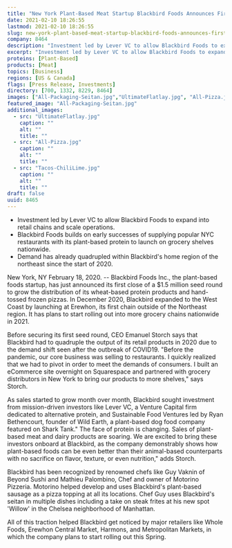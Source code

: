```yaml
---
title: "New York Plant-Based Meat Startup Blackbird Foods Announces First Close of $1.5M Seed Round"
date: 2021-02-10 18:26:55
lastmod: 2021-02-10 18:26:55
slug: new-york-plant-based-meat-startup-blackbird-foods-announces-first-close-15m-seed-round
company: 8464
description: "Investment led by Lever VC to allow Blackbird Foods to expand into retail chains and scale operations.Blackbird Foods builds on early successes of supplying popular NYC restaurants with its plant-based protein to launch on grocery shelves nationwide.Demand has already quadrupled within Blackbird’s home region of the northeast since the start of 2020."
excerpt: "Investment led by Lever VC to allow Blackbird Foods to expand into retail chains and scale operations.Blackbird Foods builds on early successes of supplying popular NYC restaurants with its plant-based protein to launch on grocery shelves nationwide.Demand has already quadrupled within Blackbird’s home region of the northeast since the start of 2020."
proteins: [Plant-Based]
products: [Meat]
topics: [Business]
regions: [US & Canada]
flags: [Press Release, Investments]
directory: [700, 1332, 8229, 8464]
images: ["All-Packaging-Seitan.jpg","UltimateFlatlay.jpg", "All-Pizza.jpg", "Tacos-ChiliLime.jpg"]
featured_image: "All-Packaging-Seitan.jpg"
additional_images:
  - src: "UltimateFlatlay.jpg"
    caption: ""
    alt: ""
    title: ""
  - src: "All-Pizza.jpg"
    caption: ""
    alt: ""
    title: ""
  - src: "Tacos-ChiliLime.jpg"
    caption: ""
    alt: ""
    title: ""
draft: false
uuid: 8465
---
```

-   Investment led by Lever VC to allow Blackbird Foods to expand into
    retail chains and scale operations.
-   Blackbird Foods builds on early successes of supplying popular NYC
    restaurants with its plant-based protein to launch on grocery
    shelves nationwide.
-   Demand has already quadrupled within Blackbird's home region of the
    northeast since the start of 2020.

New York, NY February 18, 2020. \-- Blackbird Foods Inc., the
plant-based foods startup, has just announced its first close of a \$1.5
million seed round to grow the distribution of its wheat-based protein
products and hand-tossed frozen pizzas. In December 2020, Blackbird
expanded to the West Coast by launching at Erewhon, its first chain
outside of the Northeast region. It has plans to start rolling out into
more grocery chains nationwide in 2021.

Before securing its first seed round, CEO Emanuel Storch says that
Blackbird had to quadruple the output of its retail products in 2020 due
to the demand shift seen after the outbreak of COVID19. "Before the
pandemic, our core business was selling to restaurants. I quickly
realized that we had to pivot in order to meet the demands of consumers.
I built an eCommerce site overnight on Squarespace and partnered with
grocery distributors in New York to bring our products to more shelves,"
says Storch.

As sales started to grow month over month, Blackbird sought investment
from mission-driven investors like Lever VC, a Venture Capital firm
dedicated to alternative protein, and Sustainable Food Ventures led by
Ryan Bethencourt, founder of Wild Earth, a plant-based dog food company
featured on Shark Tank." The face of protein is changing. Sales of
plant-based meat and dairy products are soaring. We are excited to bring
these investors onboard at Blackbird, as the company demonstrably shows
how plant-based foods can be even better than their animal-based
counterparts with no sacrifice on flavor, texture, or even nutrition,"
adds Storch.

Blackbird has been recognized by renowned chefs like Guy Vaknin of
Beyond Sushi and Mathieu Palombino, Chef and owner of Motorino Pizzeria.
Motorino helped develop and uses Blackbird's plant-based sausage as a
pizza topping at all its locations. Chef Guy uses Blackbird's seitan in
multiple dishes including a take on steak frites at his new spot
'Willow' in the Chelsea neighborhood of Manhattan.

All of this traction helped Blackbird get noticed by major retailers
like Whole Foods, Erewhon Central Market, Harmons, and Metropolitan
Markets, in which the company plans to start rolling out this Spring.
